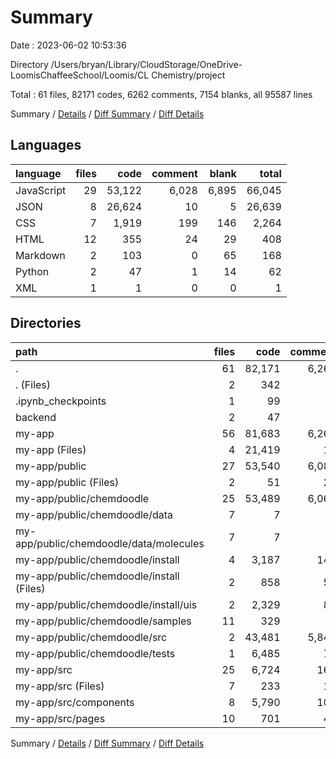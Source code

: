 # Summary

Date : 2023-06-02 10:53:36

Directory /Users/bryan/Library/CloudStorage/OneDrive-LoomisChaffeeSchool/Loomis/CL Chemistry/project

Total : 61 files,  82171 codes, 6262 comments, 7154 blanks, all 95587 lines

Summary / [Details](details.md) / [Diff Summary](diff.md) / [Diff Details](diff-details.md)

## Languages
| language | files | code | comment | blank | total |
| :--- | ---: | ---: | ---: | ---: | ---: |
| JavaScript | 29 | 53,122 | 6,028 | 6,895 | 66,045 |
| JSON | 8 | 26,624 | 10 | 5 | 26,639 |
| CSS | 7 | 1,919 | 199 | 146 | 2,264 |
| HTML | 12 | 355 | 24 | 29 | 408 |
| Markdown | 2 | 103 | 0 | 65 | 168 |
| Python | 2 | 47 | 1 | 14 | 62 |
| XML | 1 | 1 | 0 | 0 | 1 |

## Directories
| path | files | code | comment | blank | total |
| :--- | ---: | ---: | ---: | ---: | ---: |
| . | 61 | 82,171 | 6,262 | 7,154 | 95,587 |
| . (Files) | 2 | 342 | 0 | 33 | 375 |
| .ipynb_checkpoints | 1 | 99 | 0 | 1 | 100 |
| backend | 2 | 47 | 1 | 14 | 62 |
| my-app | 56 | 81,683 | 6,261 | 7,106 | 95,050 |
| my-app (Files) | 4 | 21,419 | 10 | 35 | 21,464 |
| my-app/public | 27 | 53,540 | 6,089 | 6,775 | 66,404 |
| my-app/public (Files) | 2 | 51 | 23 | 8 | 82 |
| my-app/public/chemdoodle | 25 | 53,489 | 6,066 | 6,767 | 66,322 |
| my-app/public/chemdoodle/data | 7 | 7 | 0 | 7 | 14 |
| my-app/public/chemdoodle/data/molecules | 7 | 7 | 0 | 7 | 14 |
| my-app/public/chemdoodle/install | 4 | 3,187 | 142 | 36 | 3,365 |
| my-app/public/chemdoodle/install (Files) | 2 | 858 | 58 | 2 | 918 |
| my-app/public/chemdoodle/install/uis | 2 | 2,329 | 84 | 34 | 2,447 |
| my-app/public/chemdoodle/samples | 11 | 329 | 1 | 22 | 352 |
| my-app/public/chemdoodle/src | 2 | 43,481 | 5,847 | 5,967 | 55,295 |
| my-app/public/chemdoodle/tests | 1 | 6,485 | 76 | 735 | 7,296 |
| my-app/src | 25 | 6,724 | 162 | 296 | 7,182 |
| my-app/src (Files) | 7 | 233 | 13 | 39 | 285 |
| my-app/src/components | 8 | 5,790 | 107 | 175 | 6,072 |
| my-app/src/pages | 10 | 701 | 42 | 82 | 825 |

Summary / [Details](details.md) / [Diff Summary](diff.md) / [Diff Details](diff-details.md)